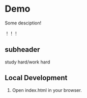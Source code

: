 # Demo

Some desciption!

！！！

## subheader

study hard/work hard

## Local Development

1. Open index.html in your browser.

